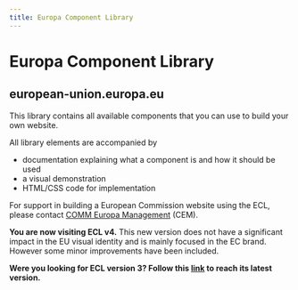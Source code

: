 ```yaml
---
title: Europa Component Library
---
```

# Europa Component Library

## european-union.europa.eu

This library contains all available components that you can use to build your own website.

All library elements are accompanied by

- documentation explaining what a component is and how it should be used
- a visual demonstration
- HTML/CSS code for implementation

For support in building a European Commission website using the ECL, please contact [COMM Europa Management](https://digit.service-now.com/esc?id=emp_taxonomy_topic&topic_id=e2bcc0f38721fd50dd76873e8bbb35da) (CEM).

**You are now visiting ECL v4.** This new version does not have a significant impact in the EU visual identity and is mainly focused in the EC brand. However some minor improvements have been included.

**Were you looking for ECL version 3? Follow this [link](https://ec.europa.eu/component-library/v3.13.0/eu) to reach its latest version.**

